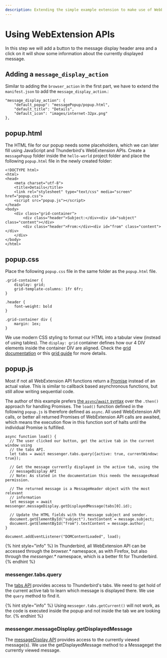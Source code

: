 ```yaml
---
description: Extending the simple example extension to make use of WebExtension APIs.
---
```


# Using WebExtension APIs

In this step we will add a button to the message display header area and a click on it will show some information about the currently displayed message.

## Adding a `message_display_action`

Similar to adding the `browser_action` in the first part, we have to extend the `manifest.json` to add the `message_display_action`.:

```
"message_display_action": {
    "default_popup": "messagePopup/popup.html",
    "default_title": "Details",
    "default_icon": "images/internet-32px.png"
},
```

## popup.html

The HTML file for our popup needs some placeholders, which we can later fill using JavaScript and Thunderbird's WebExtension APIs. Create a `messagePopup` folder inside the `hello-world` project folder and place the following `popup.html` file in the newly created folder:

```
<!DOCTYPE html>
<html>
<head>
    <meta charset="utf-8">
    <title>Details</title>
    <link rel="stylesheet" type="text/css" media="screen" href="popup.css">
    <script src="popup.js"></script>
</head>
<body>
    <div class="grid-container">
        <div class="header">Subject:</div><div id="subject" class="content"></div>
        <div class="header">From:</div><div id="from" class="content"></div>
    </div>
</body>
</html>
```

## popup.css

Place the following `popup.css` file in the same folder as the `popup.html` file.

```
.grid-container {
    display: grid;
    grid-template-columns: 1fr 6fr;
}

.header {
    font-weight: bold
}

.grid-container div {
    margin: 1ex;
}
```

We use modern CSS styling to format our HTML into a tabular view (instead of using tables). The `display: grid` container defines how our 4 DIV elements inside the container DIV are aligned. Check the [grid documentation](https://developer.mozilla.org/de/docs/Web/CSS/CSS_Grid_Layout) or this [grid guide](https://css-tricks.com/snippets/css/complete-guide-grid/) for more details.

## popup.js

Most if not all WebExtension API functions return a [Promise](https://developer.mozilla.org/en-US/docs/Web/JavaScript/Guide/Using_promises) instead of an actual value. This is similar to callback based asynchronous functions, but still allow writing sequential code.

The author of this example prefers [the `async`/`await` syntax](https://developer.mozilla.org/en-US/docs/Learn/JavaScript/Asynchronous/Async_await) over the `.then()` approach for handling Promises. The `load()` function defined in the following `popup.js` is therefore defined as `async`. All used WebExtension API calls, or better all returned Promises of WebExtension API calls are awaited, which means the execution flow in this function sort of halts until the individual Promise is fulfilled. 

```
async function load() {
  // The user clicked our button, get the active tab in the current window using
  // the tabs API.
  let tabs = await messenger.tabs.query({active: true, currentWindow: true});

  // Get the message currently displayed in the active tab, using the
  // messageDisplay API
  // Note: As stated in the documentation this needs the messagesRead permission.

  // The returned message is a MessageHeader object with the most relevant
  // information
  let message = await messenger.messageDisplay.getDisplayedMessage(tabs[0].id);

  // Update the HTML fields with the message subject and sender.
  document.getElementById("subject").textContent = message.subject;
  document.getElementById("from").textContent = message.author;
}

document.addEventListener("DOMContentLoaded", load);
```

{% hint style="info" %}
In Thunderbird, all WebExtension API can be accessed through the _browser.\*_ namespace, as with Firefox, but also through the _messenger.\*_ namespace, which is a better fit for Thunderbird.
{% endhint %}

### messenger.tabs.query

The [tabs API](https://webextension-api.thunderbird.net/en/91/tabs.html) provides access to Thunderbird's tabs. We need to get hold of the current active tab to learn which message is displayed there. We use the `query` method to find it.

{% hint style="info" %}
Using `messeger.tabs.getCurrent()` will not work, as the code is executed inside the popup and not inside the tab we are looking for.
{% endhint %}

### messenger.messageDisplay.getDisplayedMessage

The [messageDisplay API](https://webextension-api.thunderbird.net/en/91/messageDisplay.html) provides access to the currently viewed message(s). We use the getDisplayedMessage method to a Messageget the currently viewed message. 
